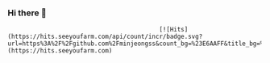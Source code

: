 ### Hi there 👋
                                              [![Hits](https://hits.seeyoufarm.com/api/count/incr/badge.svg?url=https%3A%2F%2Fgithub.com%2Fminjeongss&count_bg=%23E6AAFF&title_bg=%239A9A9A&icon=&icon_color=%23E7E7E7&title=hits&edge_flat=false)](https://hits.seeyoufarm.com)  
<!--
**minjeongss/minjeongss** is a ✨ _special_ ✨ repository because its `README.md` (this file) appears on your GitHub profile.

Here are some ideas to get you started:

- 🔭 I’m currently working on ...
- 🌱 I’m currently learning ...
- 👯 I’m looking to collaborate on ...
- 🤔 I’m looking for help with ...
- 💬 Ask me about ...
- 📫 How to reach me: ...
- 😄 Pronouns: ...
- ⚡ Fun fact: ...
-->
